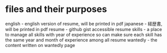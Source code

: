 # files and their purposes

english - english version of resume, will be printed in pdf
japanese - 経歴書, will be printed in pdf
resume - github gist accessible resume
skills - a place to manage all skills with year of experience so can make sure each skill has the same year and month of experience among all resume
wantedly - the content written on wantedly page